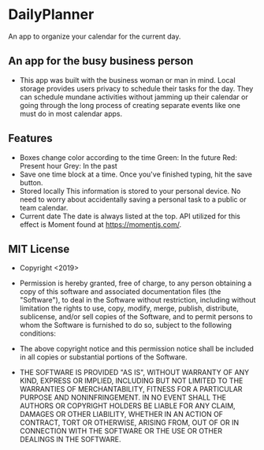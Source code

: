 # DailyPlanner
An app to organize your calendar for the current day. 

## An app for the busy business person
* This app was built with the business woman or man in mind. Local storage provides users privacy to schedule their tasks for the day. They can schedule mundane activities without jamming up their calendar or going through the long process of creating separate events like one must do in most calendar apps.

## Features
* Boxes change color according to the time
    Green: In the future
    Red: Present hour
    Grey: In the past
* Save one time block at a time.
    Once you've finished typing, hit the save button.
* Stored locally
    This information is stored to your personal device. No need to worry about accidentally saving a personal task to a public or team calendar. 
* Current date
    The date is always listed at the top. API utilized for this effect is Moment found at https://momentjs.com/.

## MIT License

* Copyright <2019> <Laurie Schroeder>

* Permission is hereby granted, free of charge, to any person obtaining a copy of this software and associated documentation files (the "Software"), to deal in the Software without restriction, including without limitation the rights to use, copy, modify, merge, publish, distribute, sublicense, and/or sell copies of the Software, and to permit persons to whom the Software is furnished to do so, subject to the following conditions:

* The above copyright notice and this permission notice shall be included in all copies or substantial portions of the Software.

* THE SOFTWARE IS PROVIDED "AS IS", WITHOUT WARRANTY OF ANY KIND, EXPRESS OR IMPLIED, INCLUDING BUT NOT LIMITED TO THE WARRANTIES OF MERCHANTABILITY, FITNESS FOR A PARTICULAR PURPOSE AND NONINFRINGEMENT. IN NO EVENT SHALL THE AUTHORS OR COPYRIGHT HOLDERS BE LIABLE FOR ANY CLAIM, DAMAGES OR OTHER LIABILITY, WHETHER IN AN ACTION OF CONTRACT, TORT OR OTHERWISE, ARISING FROM, OUT OF OR IN CONNECTION WITH THE SOFTWARE OR THE USE OR OTHER DEALINGS IN THE SOFTWARE.